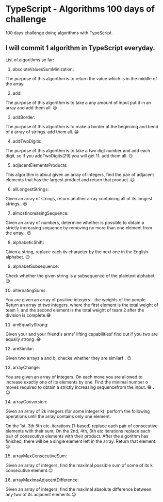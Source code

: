 # TypeScript - Algorithms 100 days of challenge
100 days challenge doing algorithms with TypeScript. 

## I will commit 1 algorithm in TypeScript everyday.

List of algorithms so far:

1. absoluteValuesSumMinization:

The purpose of this algorithm is to return the value which is in the middle of the array.

2. add:

The purpose of this algorithm is to take a any amount of input put it in an array and
add them all. :smiley:

3. addBorder:

The purpose of this algorithm is to make a border at the beginning and bend of a array of strings.
add them all. :grin:

4. addTwoDigits:

The purpose of this algorithm is to take a two digt number and add each digit, so if you addTwoDigits(29) you will get 11.
add them all. :smirk:

5. adjacentElementsProducts:

This algorithm is about given an array of integers, find the pair of adjacent elements that has the largest product and return that product. :smiley:

6. allLongestStrings:

Given an array of strings, return another array containing all of its longest strings.. :smiley:

7. almostIncreasingSequence:

Given an array of numbers, determine whether is possible to obtain a strictly increasing sequence by removing no more than one element from the array.. :wink:

8. alphabeticShift:

Given a string, replace each its character by the next one in the English alphabet. :wink:

9. alphabetSubsequence:

Check whether the given string is a subsequence of the plaintext alphabet. :wink:

10. alternatingSums:

You are given an array of positive integers - the weights of the people. Return an array ot two integers, where the first element is the total weight of team 1, and the second element is the total weight of team 2 after the division is complete.:grin:


11. areEquallyStrong:

Given your and your friend's arms' lifting capabilitiesf find out if you two are equally strong
.:grin:


12. areSimilar:

Given two arrays a and b, checke whether   they are similarf
. :wink:

13. arrayChange:

You are given an array of integers. On each move you are allowed to increase exactly one of its elements by one. Find the minimal number o moves required to obtain a strictly increasing sequencefrom the input. :grin:
. :wink:

14. arrayConversion:

Given an array of 2k integers (for some integer k), perform the following operations until the array contains only one element.

On the 1st, 3th 5th etc. iterations (1-based) replace each pair of consecutive elements with their sum;
On the 2nd, 4th, 6th etc iterations replace each pair  of consecutive elements with their product. After the algorithm has finished, there will be a single element left in the array. Return  that element. :relieved:

15. arrayMaxConsecutiveSum:

Given an array of integers, find the maximal possible sum of some of its k consecutive element.:wink:

16. arrayMaximaAdjacentDifference:

Given an array of integers, find the maximal absolute difference between any two of its adjacent elements.:wink:
